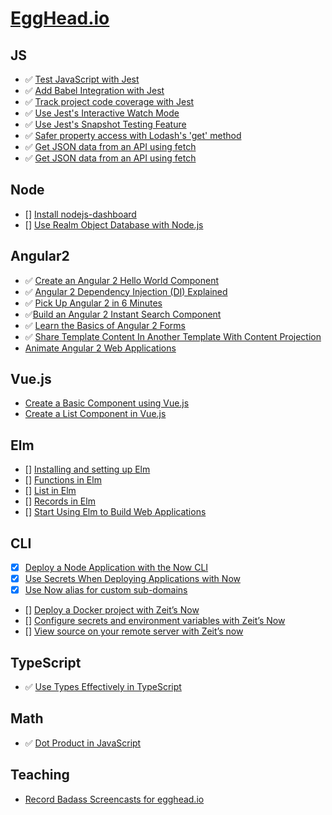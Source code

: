 # [EggHead.io](https://egghead.io)

## JS

- :white_check_mark: [Test JavaScript with Jest](https://egghead.io/lessons/javascript-test-javascript-with-jest)
- :white_check_mark: [Add Babel Integration with Jest](https://egghead.io/lessons/javascript-add-babel-integration-with-jest)
- :white_check_mark: [Track project code coverage with Jest](https://egghead.io/lessons/javascript-track-project-code-coverage-with-jest)
- :white_check_mark: [Use Jest's Interactive Watch Mode](https://egghead.io/lessons/javascript-use-jest-s-interactive-watch-mode)
- :white_check_mark: [Use Jest's Snapshot Testing Feature](https://egghead.io/lessons/javascript-use-jest-s-snapshot-testing-feature)
- :white_check_mark: [Safer property access with Lodash's 'get' method](https://egghead.io/lessons/javascript-safer-property-access-with-lodash-s-get-method)
- :white_check_mark: [Get JSON data from an API using fetch](https://egghead.io/lessons/javascript-get-json-data-from-an-api-using-fetch)
- :white_check_mark: [Get JSON data from an API using fetch](https://egghead.io/lessons/node-js-testing-es6-promises-in-node-js-using-mocha-and-chai)

## Node
- [] [Install nodejs-dashboard](https://egghead.io/lessons/node-js-install-nodejs-dashboard)
- [] [Use Realm Object Database with Node.js](https://egghead.io/lessons/node-js-use-realm-object-database-with-node-js)

## Angular2

- :white_check_mark: [Create an Angular 2 Hello World Component](https://egghead.io/lessons/angular-2-create-an-angular-2-hello-world-component)
- :white_check_mark: [Angular 2 Dependency Injection (DI) Explained](https://egghead.io/courses/angular-2-dependency-injection-di-explained)
- :white_check_mark: [Pick Up Angular 2 in 6 Minutes](https://egghead.io/lessons/angular-2-pick-up-angular-2-in-6-minutes)
- :white_check_mark:[Build an Angular 2 Instant Search Component](https://egghead.io/courses/build-an-angular-2-instant-search-component)
- :white_check_mark: [Learn the Basics of Angular 2 Forms](https://egghead.io/courses/intro-to-angular-2-forms)
- :white_check_mark: [Share Template Content In Another Template With Content Projection](https://egghead.io/lessons/angular-2-share-template-content-in-another-template-with-content-projection)
- [Animate Angular 2 Web Applications](https://egghead.io/courses/animate-angular-2-web-applications)

## Vue.js

- [Create a Basic Component using Vue.js](https://egghead.io/lessons/javascript-create-a-basic-component-using-vue-js)
- [Create a List Component in Vue.js](https://egghead.io/lessons/javascript-create-a-list-component-in-vue-js)

## Elm

- [] [Installing and setting up Elm](https://egghead.io/lessons/elm-installing-and-setting-up-elm)
- [] [Functions in Elm](https://egghead.io/lessons/elm-functions-in-elm)
- [] [List in Elm](https://egghead.io/lessons/elm-list-in-elm)
- [] [Records in Elm](https://egghead.io/lessons/elm-records-in-elm)
- [] [Start Using Elm to Build Web Applications](https://egghead.io/courses/start-using-elm-to-build-web-applications)
## CLI

- [x] [Deploy a Node Application with the Now CLI](https://egghead.io/lessons/node-js-deploy-a-node-application-with-the-now-cli)
- [x] [Use Secrets When Deploying Applications with Now](https://egghead.io/lessons/node-js-use-secrets-when-deploying-applications-with-now)
- [x] [Use Now alias for custom sub-domains](https://egghead.io/lessons/node-js-use-now-alias-for-custom-sub-domains)
- [] [Deploy a Docker project with Zeit’s Now](https://egghead.io/lessons/tools-deploy-a-docker-project-with-zeit-s-now)
- [] [Configure secrets and environment variables with Zeit’s Now](https://egghead.io/lessons/tools-configure-secrets-and-environment-variables-with-zeit-s-now)
- [] [View source on your remote server with Zeit’s now](https://egghead.io/lessons/tools-view-source-on-your-remote-server-with-zeit-s-now)

## TypeScript

- :white_check_mark: [Use Types Effectively in TypeScript](https://egghead.io/lessons/typescript-introduction-to-static-typing)

## Math

- :white_check_mark: [Dot Product in JavaScript](https://egghead.io/lessons/javascript-dot-product-in-javascript)

## Teaching
- [Record Badass Screencasts for egghead.io](https://egghead.io/courses/record-badass-screencasts-for-egghead-io)
